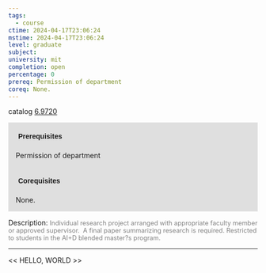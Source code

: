 ```yaml
---
tags:
  - course
ctime: 2024-04-17T23:06:24
mstime: 2024-04-17T23:06:24
level: graduate
subject: 
university: mit
completion: open
percentage: 0
prereq: Permission of department
coreq: None.
---
```


catalog [6.9720](http://student.mit.edu/catalog/m6e.html#6.9720)

<span style="display: block; padding: 15px; background-color: rgb(100, 100, 100, 0.2);"><font id="m_prereq3454_0" style="display: block; font-family: Arial, sans-serif; font-weight: bold; padding: 5px">Prerequisites</font><br><span id="prereq3454_0">Permission of department</span></span>
<span style="display: block; padding: 15px; background-color: rgb(100, 100, 100, 0.2);"><font id="m_coreq3454_0" style="display: block; font-family: Arial, sans-serif; font-weight: bold; padding: 5px">Corequisites</font><br><span id="coreq3454_0">None.</span></span>

<font style="">Description:</font>
<font style="color: grey; font-size: 0.8rem;">Individual research project arranged with appropriate faculty member or approved supervisor.  A final paper summarizing research is required. Restricted to students in the AI+D blended master?s program.</font>



---

<< HELLO, WORLD >>
